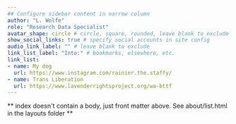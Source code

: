 ```yaml
---
## Configure sidebar content in narrow column
author: "L. Wolfe"
role: "Research Data Specialist"
avatar_shape: circle # circle, square, rounded, leave blank to exclude
show_social_links: true # specify social accounts in site config
audio_link_label: "" # leave blank to exclude
link_list_label: "Into:" # bookmarks, elsewhere, etc.
link_list:
- name: My dog
  url: https://www.instagram.com/rainier.the.staffy/
- name: Trans Liberation
  url: https://www.lavenderrightsproject.org/wa-bttf
---
```


** index doesn't contain a body, just front matter above.
See about/list.html in the layouts folder **